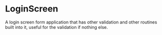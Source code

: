 # LoginScreen
A login screen form application that has other validation and other routines built into it, useful for the validation if nothing else.
